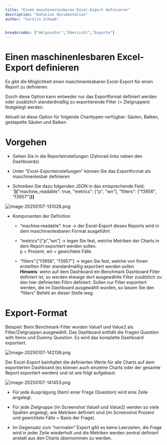 ```yaml
---
title: "Einen maschinenlesbaren Excel-Export definieren"
description: "DataLion documentation"
author: "Carolin Schwab"


breadcrumbs: ["Helpcenter","Übersicht","Exporte"]
---
```


# Einen maschinenlesbaren Excel-Export definieren

Es gibt die Möglichkeit einen maschinenlesbaren Excel-Export für einen Report zu definieren.

Durch diese Option kann entweder nur das Exportformat definiert werden oder zusätzlich standardmäßig zu exportierende Filter (= Zielgruppen) festgelegt werden.

Aktuell ist diese Option für folgende Charttypen verfügbar: Säulen, Balken, gestapelte Säulen und Balken

# Vorgehen

-   Gehen Sie in die Reporteinstellungen (Zahnrad links neben den Dashboards)
    
-   Unter “Excel-Exporteinstellungen” können Sie das Exportformat als maschinenlesbar definieren
    
-   Schreiben Sie dazu folgenden JSON in das entsprechende Feld:  
    **`[{**"machine\_readable": true, "metrics": ["p", "wn"], "filters": ["f3956", "f3957"]**}]**
    

![image-20250107-131028.png](/img/137756673.png)

-   Komponenten der Definition
    
    -   “machine:readable”: true → der Excel-Export dieses Reports wird in dem maschinenlesbaren Format ausgeführt
        
    -   “metrics”:[“p”,”wn”] → legen Sie fest, welche Metriken der Charts in dem Report exportiert werden sollen.  
        p = Prozent, wn = gewichtete Fälle
        
    -   “filters”:["f3956", "f3957"] → legen Sie fest, welche von Ihnen erstellten Filter standardmäßig exportiert werden sollen  
        **Hinweis**: wenn auf dem Dashboard ein Benchmark Dashboard Filter definiert ist, so werden etwaige dort ausgewählte Filter zusätzlich zu den hier definierten Filtrn definiert. Sollen nur Filter exportiert werden, die im Dashboard ausgewählt wurden, so lassen Sie den “filters” Befehl an dieser Stelle weg
        

# Export-Format

Beispiel: Beim Benchmark-Filter wurden Value1 und Value2 als Filter/Zielgruppen ausgewählt. Das Dashboard enthält die Fragen Question with Items und Dummy Question. Es wird das komplette Dashboard exportiert.

![image-20250107-142138.png](/img/137789448.png)

Der Excel-Export beinhaltet die definierten Werte für alle Charts auf dem exportierten Dashboard (es können auch einzelne Charts oder der gesamte Report exportiert werden) und ist wie folgt aufgebaut:

![image-20250107-141453.png](/img/137887746.png)

-   Für jede Ausprägung (Item) einer Frage (Question) wird eine Zeile angelegt.
    
-   Für jede Zielgruppe (im Screenshot Value1 und Value2) werden so viele Spalten angelegt, wie Metriken definiert sind (im Screenshot Prozent und gewichtete Fälle = Basis der Frage).
    
-   Im Gegensatz zum “normalen” Export gibt es keine Leerzeilen, die Frage wird in jeder Zeile wiederholt und die Metriken werden zentral definiert anstatt aus den Charts übernommen zu werden.
